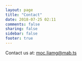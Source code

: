 ```yaml
---
layout: page
title: "Contact"
date: 2018-07-25 02:11
comments: false 
sharing: false
sidebar: false
footer: true
---
```

Contact us at: moc.liamg@mab.ts
